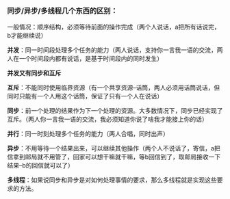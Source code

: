 ### 同步/异步/多线程几个东西的区别：

一般情况：顺序结构，必须等待前面的操作完成（两个人说话，a把所有话说完，b才能继续说）

**并发**：同一时间段处理多个任务的能力（两人说话，支持你一言我一语的交流，两人在一个时间段内都有说话，是基于时间段内的同时发生）

**并发又有同步和互斥**

**互斥**：不能同时使用临界资源（有一个共享资源–话筒，两人必须用话筒说话，但同时只能有一个人用这个话筒，保证了只有一个人在说话）

**同步**：前一个处理的结果作为下一个处理的资源。大多数情况下，同步已经实现了互斥。（两人你一言我一语的交流，我必须知道你说了啥我才能接上你的话）

**并行**：同一时刻处理多个任务的能力（两人合唱，同时出声）

**异步**：不用等待一个结果出来，可以继续其他操作（两个人不说话了，寄信，a把信拿到邮局就不用管了，回家可以想干嘛就干嘛，等b回信到了，取邮局接收一下结果–b的回信就可以了）

**多线程**：如果说同步和异步是对如何处理事情的要求，那么多线程就是实现这些要求的方法。